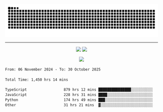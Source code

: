<div align="center">
  <picture>
      <source
    media="(prefers-color-scheme: dark)"
      srcset="https://raw.githubusercontent.com/platane/snk/output/github-contribution-grid-snake-dark.svg"
      />
    <source
      media="(prefers-color-scheme: light)"
      srcset="https://raw.githubusercontent.com/xct007/xct007/output/github-contribution-grid-snake.svg"
      />
    <img
      alt="Snake"
      src="https://raw.githubusercontent.com/xct007/xct007/output/github-contribution-grid-snake.svg"
      />
  </picture>

</div>

___
<p align="center">
  <img src="https://readme-stats-blush-eta.vercel.app/api/top-langs/?username=xct007&layout=compact" />
  <img src="https://readme-stats-blush-eta.vercel.app/api?username=xct007&show_icons=true&theme=transparent&hide_title=true&include_all_commits=true" />
</p>

<p align="center">
  <img src="https://github-profile-trophy.vercel.app/?username=xct007&no-bg=true&rank=S,SS,SSS,A,AA,AAA,UNKNOWN,SECRET&row=3&title=-Followers,-Stars&margin-w=15&margin-h=15&column=2" />
</p>
<!--START_SECTION:waka-->

```txt
From: 06 November 2024 - To: 30 October 2025

Total Time: 1,450 hrs 14 mins

TypeScript                 879 hrs 12 mins ███████████████░░░░░░░░░░   59.34 %
JavaScript                 228 hrs 31 mins ████░░░░░░░░░░░░░░░░░░░░░   15.42 %
Python                     174 hrs 49 mins ███░░░░░░░░░░░░░░░░░░░░░░   11.80 %
Other                      31 hrs 21 mins  ▓░░░░░░░░░░░░░░░░░░░░░░░░   02.12 %
```

<!--END_SECTION:waka-->
